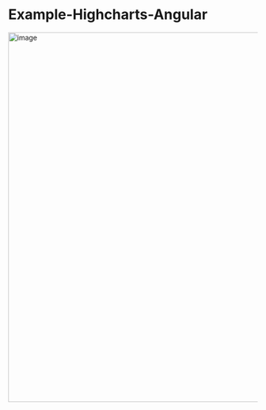 # Example-Highcharts-Angular

<img width="746" alt="image" src="https://user-images.githubusercontent.com/43423295/168101587-40e2db0f-aa71-47e5-a2a5-90d7a83e87f0.png">
